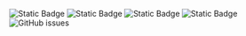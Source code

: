 ![Static Badge](https://img.shields.io/badge/blacklists-60-000000) ![Static Badge](https://img.shields.io/badge/blacklisted-2692334-cc0000) ![Static Badge](https://img.shields.io/badge/whitelisted-2242-00CC00) ![Static Badge](https://img.shields.io/badge/streaming_blacklist-28106-000000) ![GitHub issues](https://img.shields.io/github/issues/fabriziosalmi/blacklists)
